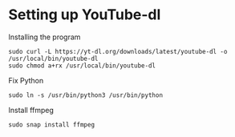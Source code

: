 # Setting up YouTube-dl
Installing the program

```
sudo curl -L https://yt-dl.org/downloads/latest/youtube-dl -o /usr/local/bin/youtube-dl
sudo chmod a+rx /usr/local/bin/youtube-dl
```

Fix Python 
```
sudo ln -s /usr/bin/python3 /usr/bin/python
```

Install ffmpeg
```
sudo snap install ffmpeg 
```